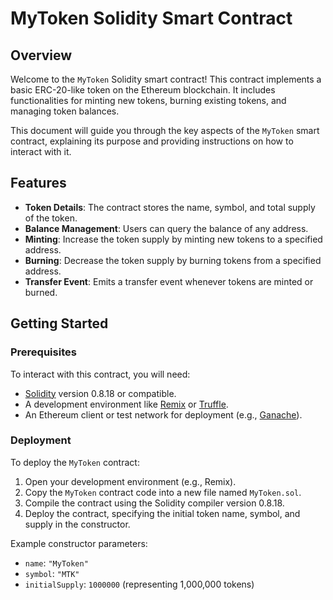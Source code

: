 # MyToken Solidity Smart Contract

## Overview

Welcome to the `MyToken` Solidity smart contract! This contract implements a basic ERC-20-like token on the Ethereum blockchain. It includes functionalities for minting new tokens, burning existing tokens, and managing token balances.

This document will guide you through the key aspects of the `MyToken` smart contract, explaining its purpose and providing instructions on how to interact with it.

## Features

- **Token Details**: The contract stores the name, symbol, and total supply of the token.
- **Balance Management**: Users can query the balance of any address.
- **Minting**: Increase the token supply by minting new tokens to a specified address.
- **Burning**: Decrease the token supply by burning tokens from a specified address.
- **Transfer Event**: Emits a transfer event whenever tokens are minted or burned.

## Getting Started

### Prerequisites

To interact with this contract, you will need:

- [Solidity](https://docs.soliditylang.org/) version 0.8.18 or compatible.
- A development environment like [Remix](https://remix.ethereum.org/) or [Truffle](https://www.trufflesuite.com/truffle).
- An Ethereum client or test network for deployment (e.g., [Ganache](https://www.trufflesuite.com/ganache)).

### Deployment

To deploy the `MyToken` contract:

1. Open your development environment (e.g., Remix).
2. Copy the `MyToken` contract code into a new file named `MyToken.sol`.
3. Compile the contract using the Solidity compiler version 0.8.18.
4. Deploy the contract, specifying the initial token name, symbol, and supply in the constructor.

Example constructor parameters:
- `name`: `"MyToken"`
- `symbol`: `"MTK"`
- `initialSupply`: `1000000` (representing 1,000,000 tokens)



